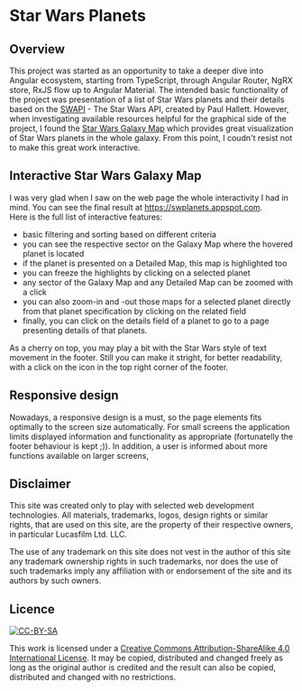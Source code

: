 # Star Wars Planets

## Overview
This project was started as an opportunity to take a deeper dive into Angular ecosystem, starting from TypeScript, through Angular Router, NgRX store, RxJS flow up to Angular Material. The intended basic functionality of the project was presentation of a list of Star Wars planets and their details based on the [SWAPI](https://swapi.co/) - The Star Wars API, created by Paul Hallett. However, when investigating available resources helpful for the graphical side of the project, I found the [Star Wars Galaxy Map](https://wrvh.home.xs4all.nl/galaxymap/index.html) which provides great visualization of Star Wars planets in the whole galaxy. From this point, I coudn't resist not to make this great work interactive.

## Interactive Star Wars Galaxy Map
I was very glad when I saw on the web page the whole interactivity I had in mind. You can see the final result at <https://swplanets.appspot.com>.  
Here is the full list of interactive features:
- basic filtering and sorting based on different criteria
- you can see the respective sector on the Galaxy Map where the hovered planet is located
- if the planet is presented on a Detailed Map, this map is highlighted too
- you can freeze the highlights by clicking on a selected planet
- any sector of the Galaxy Map and any Detailed Map can be zoomed with a click
- you can also zoom-in and -out those maps for a selected planet directly from that planet specification by clicking on the related field
- finally, you can click on the details field of a planet to go to a page presenting details of that planets.

As a cherry on top, you may play a bit with the Star Wars style of text movement in the footer. Still you can make it stright, for better readability, with a click on the icon in the top right corner of the footer.

## Responsive design
Nowadays, a responsive design is a must, so the page elements fits optimally to the screen size automatically. For small screens the application limits displayed information and functionality as appropriate (fortunatelly the footer behaviour is kept ;)). In addition, a user is informed about more functions available on larger screens,

## Disclaimer
This site was created only to play with selected web development technologies. All materials, trademarks, logos, design rights or similar rights, that are used on this site, are the property of their respective owners, in particular Lucasfilm Ltd. LLC.

The use of any trademark on this site does not vest in the author of this site any trademark ownership rights in such trademarks, nor does the use of such trademarks imply any affiliation with or endorsement of the site and its authors by such owners.

## Licence
[![CC-BY-SA](https://i.creativecommons.org/l/by-sa/4.0/80x15.png)](http://creativecommons.org/licenses/by-sa/4.0/)

This work is licensed under a [Creative Commons Attribution-ShareAlike 4.0 International License](http://creativecommons.org/licenses/by-sa/4.0/). It may be copied, distributed and changed freely as long as the original author is credited and the result can also be copied, distributed and changed with no restrictions.
